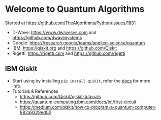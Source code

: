 Welcome to Quantum Algorithms
=============================

Started at https://github.com/TheAlgorithms/Python/issues/1831

-   D-Wave: https://www.dwavesys.com and https://github.com/dwavesystems
-   Google: https://research.google/teams/applied-science/quantum
-   IBM: https://qiskit.org and https://github.com/Qiskit
-   Rigetti: https://rigetti.com and https://github.com/rigetti

IBM Qiskit
----------

-   Start using by installing `pip install qiskit`, refer the [docs](https://qiskit.org/documentation/install.html) for more info.
-   Tutorials & References
    -   https://github.com/Qiskit/qiskit-tutorials
    -   https://quantum-computing.ibm.com/docs/iql/first-circuit
    -   https://medium.com/qiskit/how-to-program-a-quantum-computer-982a9329ed02
